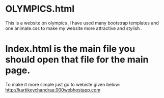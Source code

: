 # OLYMPICS.html
This is a website on olympics ,I have used many bootstrap templates and one animate.css to make my website more attractive and stylish .
# Index.html is the main file you should open that file for the main page.
To make it more simple just go to webiste given below:
http://kartikeychandraa.000webhostapp.com

